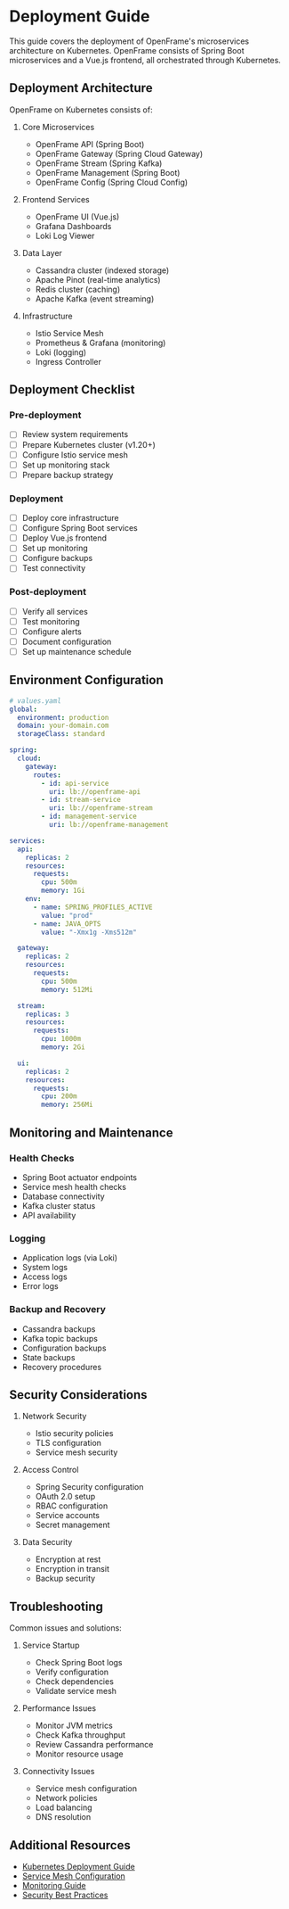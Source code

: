 # Deployment Guide

This guide covers the deployment of OpenFrame's microservices architecture on Kubernetes. OpenFrame consists of Spring Boot microservices and a Vue.js frontend, all orchestrated through Kubernetes.

## Deployment Architecture

OpenFrame on Kubernetes consists of:

1. Core Microservices
   - OpenFrame API (Spring Boot)
   - OpenFrame Gateway (Spring Cloud Gateway)
   - OpenFrame Stream (Spring Kafka)
   - OpenFrame Management (Spring Boot)
   - OpenFrame Config (Spring Cloud Config)

2. Frontend Services
   - OpenFrame UI (Vue.js)
   - Grafana Dashboards
   - Loki Log Viewer

3. Data Layer
   - Cassandra cluster (indexed storage)
   - Apache Pinot (real-time analytics)
   - Redis cluster (caching)
   - Apache Kafka (event streaming)

4. Infrastructure
   - Istio Service Mesh
   - Prometheus & Grafana (monitoring)
   - Loki (logging)
   - Ingress Controller

## Deployment Checklist

### Pre-deployment
- [ ] Review system requirements
- [ ] Prepare Kubernetes cluster (v1.20+)
- [ ] Configure Istio service mesh
- [ ] Set up monitoring stack
- [ ] Prepare backup strategy

### Deployment
- [ ] Deploy core infrastructure
- [ ] Configure Spring Boot services
- [ ] Deploy Vue.js frontend
- [ ] Set up monitoring
- [ ] Configure backups
- [ ] Test connectivity

### Post-deployment
- [ ] Verify all services
- [ ] Test monitoring
- [ ] Configure alerts
- [ ] Document configuration
- [ ] Set up maintenance schedule

## Environment Configuration

```yaml
# values.yaml
global:
  environment: production
  domain: your-domain.com
  storageClass: standard

spring:
  cloud:
    gateway:
      routes:
        - id: api-service
          uri: lb://openframe-api
        - id: stream-service
          uri: lb://openframe-stream
        - id: management-service
          uri: lb://openframe-management

services:
  api:
    replicas: 2
    resources:
      requests:
        cpu: 500m
        memory: 1Gi
    env:
      - name: SPRING_PROFILES_ACTIVE
        value: "prod"
      - name: JAVA_OPTS
        value: "-Xmx1g -Xms512m"

  gateway:
    replicas: 2
    resources:
      requests:
        cpu: 500m
        memory: 512Mi

  stream:
    replicas: 3
    resources:
      requests:
        cpu: 1000m
        memory: 2Gi

  ui:
    replicas: 2
    resources:
      requests:
        cpu: 200m
        memory: 256Mi
```

## Monitoring and Maintenance

### Health Checks
- Spring Boot actuator endpoints
- Service mesh health checks
- Database connectivity
- Kafka cluster status
- API availability

### Logging
- Application logs (via Loki)
- System logs
- Access logs
- Error logs

### Backup and Recovery
- Cassandra backups
- Kafka topic backups
- Configuration backups
- State backups
- Recovery procedures

## Security Considerations

1. Network Security
   - Istio security policies
   - TLS configuration
   - Service mesh security

2. Access Control
   - Spring Security configuration
   - OAuth 2.0 setup
   - RBAC configuration
   - Service accounts
   - Secret management

3. Data Security
   - Encryption at rest
   - Encryption in transit
   - Backup security

## Troubleshooting

Common issues and solutions:

1. Service Startup
   - Check Spring Boot logs
   - Verify configuration
   - Check dependencies
   - Validate service mesh

2. Performance Issues
   - Monitor JVM metrics
   - Check Kafka throughput
   - Review Cassandra performance
   - Monitor resource usage

3. Connectivity Issues
   - Service mesh configuration
   - Network policies
   - Load balancing
   - DNS resolution

## Additional Resources

- [Kubernetes Deployment Guide](kubernetes.md)
- [Service Mesh Configuration](../architecture/service-mesh.md)
- [Monitoring Guide](../operations/monitoring.md)
- [Security Best Practices](../security/overview.md)  